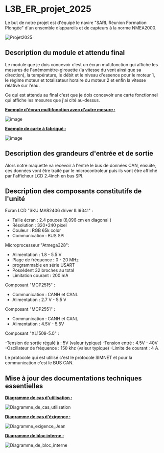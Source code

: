 # L3B_ER_projet_2025

Le but de notre projet est d'équipé le navire "SARL Réunion Formation Plongée" d'un ensemble d’appareils et de capteurs à la norme NMEA2000.

![Projet2025](https://github.com/user-attachments/assets/72c7fcfe-b73f-4beb-ae8a-201ff236c900)

## Description du module et attendu final

Le module que je dois concevoir c'est un écran multifonction qui affiche les mesures de l'anémomètre-girouette (la vitesse du vent ainsi que sa direction), la température, le débit et le niveau d'essence pour le moteur 1, le régime moteur et totalisateur horaire du moteur 2 et enfin la vitesse relative sur l'eau.

Ce qui est attendu au final c'est que je dois concevoir une carte fonctionnel qui affiche les mesures que j'ai cité au-dessus. 

<ins> **Exemple d'écran multifonction avec d'autre mesure  :**</ins>

![image](https://github.com/user-attachments/assets/1524843b-de97-47d4-b072-d8c7a151ef04)
 
<ins> **Exemple de carte à fabriqué :**</ins>

![image](https://github.com/user-attachments/assets/d10485e7-7799-4566-b702-df0929d8225d)

## Description des grandeurs d'entrée et de sortie 

Alors notre maquette va recevoir à l'entré le bus de données CAN, ensuite, ces données vont être traité par le microcontroleur puis ils vont être affiché par l'afficheur LCD 2.4inch en bus SPI. 


## Description des composants constitutifs de l'unité 

Ecran LCD "SKU MAR2406 driver ILI9341" : 
 
 - Taille écran : 2.4 pouces (6,096 cm en diagonal )
 - Résolution : 320*240 pixel
 - Couleur : RGB 65k color
 - Communication : BUS SPI

Microprocesseur "Atmega328": 
 
 - Alimentation : 1.8 - 5.5 V
 - Plage de fréquence : 0 - 20 MHz
 - programmable en série USART
 - Possédent 32 broches au total
 - Limitation courant : 200 mA

Composant "MCP2515" : 

 - Communication : CANH et CANL
 - Alimentation : 2.7 V - 5.5 V

Composant "MCP2551" :
 
 - Communication : CANH et CANL
 - Alimentation : 4.5V - 5.5V

Composant "XL1509-5.0" :

 -Tension de sortie régulé à : 5V (valeur typique)
 -Tension entré : 4.5V - 40V
 -Oscillateur de fréquence : 150 khz (valeur typique)
 -Limite de courant : 4 A.

Le protocole qui est utilisé c'est le protocole SIMNET et pour la communication c'est le BUS CAN. 

## Mise à jour des documentations techniques essentielles 

<ins> **Diagramme de cas d'utilisation :**</ins>

![Diagramme_de_cas_utilisation](https://github.com/user-attachments/assets/1774d671-eae3-4035-bea4-8383dec1db04)

<ins> **Diagramme de cas d'éxigence :**</ins>

![Diagramme_exigence_Jean](https://github.com/user-attachments/assets/60041320-7967-4360-8ec1-09c04f2ef083)

<ins> **Diagramme de bloc interne :**</ins>

![Diagramme_de_bloc_interne](https://github.com/user-attachments/assets/a4674664-38d4-4457-9ef1-f7dfe83a1d50)


 

